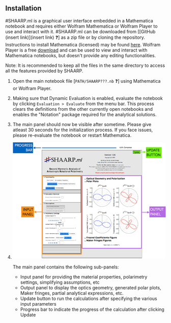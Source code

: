 ## Installation

\#SHAARP.ml is a graphical user interface embedded in a Mathematica notebook and requires either Wolfram Mathematica or Wolfram Player to use and interact with it. #SHAARP.ml can be downloaded from [[GitHub (insert link)](insert link) :question:]​ ​as a zip file or by cloning the repository. Instructions to install Mathematica (licensed) may be found [here](https://reference.wolfram.com/language/tutorial/InstallingMathematica.html). Wolfram Player is a free [download](https://www.wolfram.com/player/) and can be used to view and interact with Mathematica notebooks, but doesn't provide any editing functionalities.

Note: It is recommended to keep all the files in the same directory to access all the features provided by SHAARP.

1. Open the main notebook file [`PATH/SHAARP???.nb` :question:]​  using Mathematica or Wolfram Player.

2. Making sure that Dynamic Evaluation is enabled, evaluate the notebook by clicking `Evaluation > Evaluate` from the menu bar. This process clears the definitions from the other currently open notebooks and enables the "Notation" package required for the analytical solutions.

3. The main panel should now be visible after sometime. Please give atleast 30 seconds for the initialization process. If you face issues, please re-evaluate the notebook or restart Mathematica. 

4. 
   ![mainpanel](./img/mainpanel.png)

   The main panel contains the following sub-panels:

   -  Input panel for providing the material properties, polarimetry settings, simplifying assumptions, etc
   -  Output panel to display the optics geometry, generated polar plots, Maker fringes, partial analytical expressions, etc.
   -  Update button to run the calculations after specifying the various input parameters
   -  Progress bar to indicate the progress of the calculation after clicking Update
